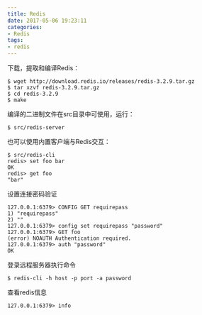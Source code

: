 ```yaml
---
title: Redis
date: 2017-05-06 19:23:11
categories:
- Redis
tags:
- redis
---
```


<!-- more -->

下载，提取和编译Redis：

```shell
$ wget http://download.redis.io/releases/redis-3.2.9.tar.gz
$ tar xzvf redis-3.2.9.tar.gz
$ cd redis-3.2.9
$ make
```

编译的二进制文件在src目录中可使用，运行：

```shell
$ src/redis-server
```

也可以使用内置客户端与Redis交互：

```shell
$ src/redis-cli
redis> set foo bar
OK
redis> get foo
"bar"
```

设置连接密码验证

```shell
127.0.0.1:6379> CONFIG GET requirepass
1) "requirepass"
2) ""
127.0.0.1:6379> config set requirepass "password"
127.0.0.1:6379> GET foo
(error) NOAUTH Authentication required.
127.0.0.1:6379> auth "password"
OK
```

登录远程服务器执行命令

```shell
$ redis-cli -h host -p port -a password
```

查看redis信息

```shell
127.0.0.1:6379> info
```

